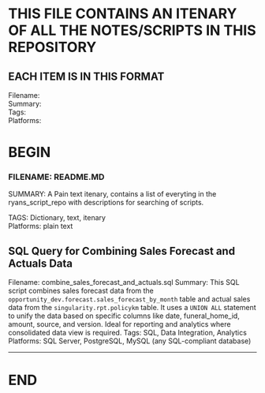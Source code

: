 # THIS FILE CONTAINS AN ITENARY OF ALL THE NOTES/SCRIPTS IN THIS REPOSITORY

## EACH ITEM IS IN THIS FORMAT ###
Filename:  
Summary:   
Tags:  
Platforms:  

# BEGIN
 ### FILENAME: README.MD ###
 SUMMARY: A Pain text itenary, 
 contains a list of everyting in the ryans_script_repo
 with descriptions for searching of scripts. 
 
 TAGS: Dictionary, text, itenary   
 Platforms: plain text  


 ## SQL Query for Combining Sales Forecast and Actuals Data

Filename: combine_sales_forecast_and_actuals.sql
Summary: This SQL script combines sales forecast data from the `opportunity_dev.forecast.sales_forecast_by_month` table and actual sales data from the `singularity.rpt.policykm` table. It uses a `UNION ALL` statement to unify the data based on specific columns like date, funeral_home_id, amount, source, and version. Ideal for reporting and analytics where consolidated data view is required.
Tags: SQL, Data Integration, Analytics
Platforms: SQL Server, PostgreSQL, MySQL (any SQL-compliant database)
________________________________________

# END
